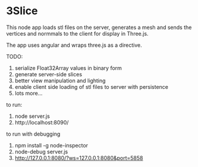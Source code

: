 # 3Slice

This node app loads stl files on the server, generates a mesh and sends the vertices and normmals to the client for display in Three.js.

The app uses angular and wraps three.js as a directive.

TODO:
1.  serialize Float32Array values in binary form
2.  generate server-side slices
3.  better view manipulation and lighting
4.  enable client side loading of stl files to server with persistence
5.  lots more...

to run:
1. node server.js
2. http://localhost:8090/

to run with debugging
1. npm install -g node-inspector
2. node-debug server.js
3. http://127.0.0.1:8080/?ws=127.0.0.1:8080&port=5858
